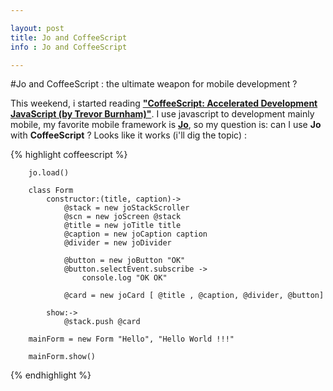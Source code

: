 ```yaml
---

layout: post
title: Jo and CoffeeScript
info : Jo and CoffeeScript

---
```


#Jo and CoffeeScript : the ultimate weapon for mobile development ?

This weekend, i started reading **["CoffeeScript: Accelerated Development JavaScript (by Trevor Burnham)"](http://pragprog.com/book/tbcoffee/coffeescript)**. I use javascript to development mainly mobile, my favorite mobile framework is **[Jo](http://joapp.com/)**, so my question is: can I use **Jo** with **CoffeeScript** ?
Looks like it works (i'll dig the topic) :

{% highlight coffeescript %}

        jo.load()

        class Form
            constructor:(title, caption)->
                @stack = new joStackScroller
                @scn = new joScreen @stack
                @title = new joTitle title
                @caption = new joCaption caption
                @divider = new joDivider

                @button = new joButton "OK"
                @button.selectEvent.subscribe ->
                    console.log "OK OK"

                @card = new joCard [ @title , @caption, @divider, @button]

            show:->
                @stack.push @card

        mainForm = new Form "Hello", "Hello World !!!"

        mainForm.show()

{% endhighlight %}